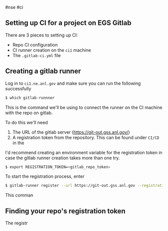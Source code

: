 #nse #ci

## Setting up CI for a project on EGS Gitlab

There are 3 pieces to setting up CI:

- Repo CI configuration
- CI runner creation on the `ci1` machine
- The `.gitlab-ci.yml` file

## Creating a gitlab runner

Log in to `ci1.ne.anl.gov` and make sure you can run the following successfully

```bash
$ which gitlab-runnner
```

This is the command we'll be using to connect the runner on the CI machine with the repo on gitlab.

To do this we'll need 

1. The URL of the gitlab server (https://git-out.gss.anl.gov/)
2. A registration token from the repository. This can be found under `CI/CD` in the 

I'd recommend creating an environment variable for the registration token in case the gitlab runner creation takes more than one try.

```bash
$ export REGISTRATION_TOKEN=<gitlab_repo_token>
```

To start the registration process, enter

```bash
$ gitlab-runner register --url https://git-out.gss.anl.gov --registration-token $REGISTRATION_TOKEN
```

This comman

## Finding your repo's registration token

The registr

